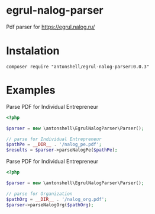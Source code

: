 # egrul-nalog-parser
Pdf parser for https://egrul.nalog.ru/

# Instalation

```
composer require "antonshell/egrul-nalog-parser:0.0.3"
```

# Examples

Parse PDF for Individual Entrepreneur

```php
<?php

$parser = new \antonshell\EgrulNalogParser\Parser();

// parse for Individual Entrepreneur
$pathPe = __DIR__ . '/nalog_pe.pdf';
$results = $parser->parseNalogPe($pathPe);
```

Parse PDF for Individual Entrepreneur

```php
<?php

$parser = new \antonshell\EgrulNalogParser\Parser();

// parse for Organization
$pathOrg = __DIR__ . '/nalog_org.pdf';
$parser->parseNalogOrg($pathOrg);
```